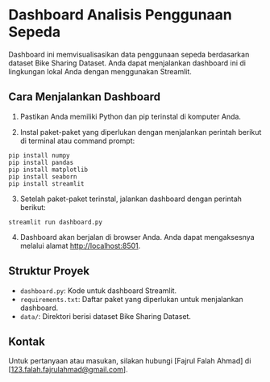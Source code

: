 # Dashboard Analisis Penggunaan Sepeda

Dashboard ini memvisualisasikan data penggunaan sepeda berdasarkan dataset Bike Sharing Dataset. Anda dapat menjalankan dashboard ini di lingkungan lokal Anda dengan menggunakan Streamlit.

## Cara Menjalankan Dashboard

1. Pastikan Anda memiliki Python dan pip terinstal di komputer Anda.

2. Instal paket-paket yang diperlukan dengan menjalankan perintah berikut di terminal atau command prompt:
```
pip install numpy
pip install pandas
pip install matplotlib
pip install seaborn
pip install streamlit
```

3. Setelah paket-paket terinstal, jalankan dashboard dengan perintah berikut:

```
streamlit run dashboard.py
```

4. Dashboard akan berjalan di browser Anda. Anda dapat mengaksesnya melalui alamat [http://localhost:8501](http://localhost:8501).

## Struktur Proyek

- `dashboard.py`: Kode untuk dashboard Streamlit.
- `requirements.txt`: Daftar paket yang diperlukan untuk menjalankan dashboard.
- `data/`: Direktori berisi dataset Bike Sharing Dataset.

## Kontak

Untuk pertanyaan atau masukan, silakan hubungi [Fajrul Falah Ahmad] di [123.falah.fajrulahmad@gmail.com].
